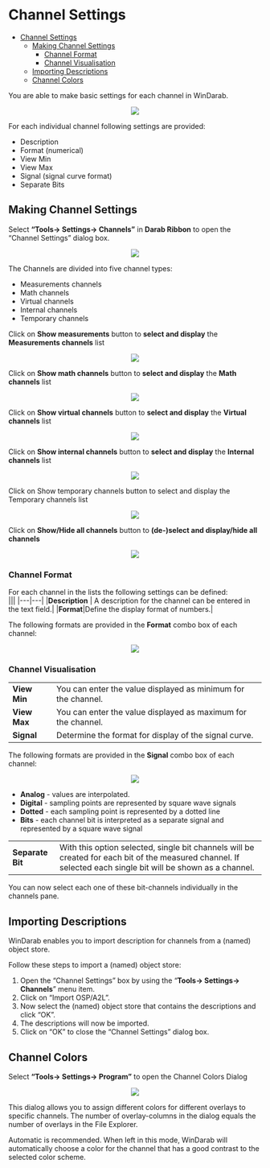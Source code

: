 # Channel Settings

- [Channel Settings](#channel-settings)
  - [Making Channel Settings](#making-channel-settings)
    - [Channel Format](#channel-format)
    - [Channel Visualisation](#channel-visualisation)
  - [Importing Descriptions](#importing-descriptions)
  - [Channel Colors](#channel-colors)

You are able to make basic settings for each channel in WinDarab.  
<p align="center">
<img src="images/Basic Channel Settings.jpg">
</p>
For each individual channel following settings are provided:  

* Description
* Format (numerical)
* View Min
* View Max
* Signal (signal curve format)
* Separate Bits

## Making Channel Settings

Select **“Tools&rarr; Settings&rarr; Channels”** in **Darab Ribbon** to open the “Channel Settings” dialog box.

<p align="center">
<img src="images/Channel List.jpg">
</p>

The Channels are divided into five channel types:

* Measurements channels
* Math channels
* Virtual channels
* Internal channels
* Temporary channels

Click on **Show measurements** button to **select and display** the **Measurements channels** list

<p align="center">
<img src="images/Measurement Channels.jpg">
</p>

Click on **Show math channels** button to **select and display** the **Math channels** list

<p align="center">
<img src="images/Math Channels.jpg">
</p>

Click on **Show virtual channels** button to **select and display** the **Virtual channels** list

<p align="center">
<img src="images/Virtual Channel Filter.jpg">
</p>

Click on **Show internal channels** button to **select and display** the **Internal channels** list

<p align="center">
<img src="images/Internal Channels.jpg">
</p>

Click on Show temporary channels button to select and display the Temporary channels list

<p align="center">
<img src="images/temp channel.jpg">
</p>

Click on **Show/Hide all channels** button to **(de-)select and display/hide all channels**

<p align="center">
<img src="images/display channels.jpg">
</p>

### Channel Format

For each channel in the lists the following settings can be defined:  
|||
|---|---|
|**Description** | A description for the channel can be entered in the text field.|
|**Format**|Define the display format of numbers.|

The following formats are provided in the **Format** combo box of each channel:

<p align="center">
<img src="images/format combo.jpg">
</p>

### Channel Visualisation

|||
|---|---|
|**View Min**|You can enter the value displayed as minimum for the channel.  
|**View Max**|You can enter the value displayed as maximum for the channel.  
|**Signal**|Determine the format for display of the signal curve.
The following formats are provided in the **Signal** combo box of each channel:  

<p align="center">
<img src="images/signal.jpg">
</p>

* **Analog** - values are interpolated.
* **Digital** - sampling points are represented by square wave signals
* **Dotted** - each sampling point is represented by a dotted line
* **Bits** - each channel bit is interpreted as a separate signal and represented by a square wave signal

|||
|---|---|
|**Separate Bit**| With this option selected, single bit channels will be created for each bit of the measured channel. If selected each single bit will be shown as a channel.

You can now select each one of these bit-channels individually in the channels pane.

## Importing Descriptions

WinDarab enables you to import description for channels from a (named) object store.

Follow these steps to import a (named) object store:

1. Open the “Channel Settings” box by using the “**Tools&rarr; Settings&rarr; Channels**” menu item.
2. Click on “Import OSP/A2L”.
3. Now select the (named) object store that contains the descriptions and click “OK”.
4. The descriptions will now be imported.
5. Click on “OK” to close the “Channel Settings” dialog box.

## Channel Colors

Select **“Tools&rarr; Settings&rarr; Program”** to open the Channel Colors Dialog

<p align="center">
<img src="images/Channel Colors Dialog.jpg">
</p>

This dialog allows you to assign different colors for different overlays to specific channels. The number of overlay-columns in the dialog equals the number of overlays in the File Explorer.

Automatic is recommended. When left in this mode, WinDarab will automatically choose a color for the channel that has a good contrast to the selected color scheme.
